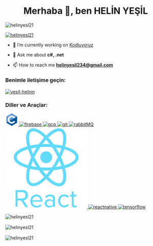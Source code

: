 <h1 align="center">Merhaba 👋, ben HELİN YEŞİL</h1>

<p align="left"> <img src="https://komarev.com/ghpvc/?username=helinyesl21&label=Profile%20views&color=0e75b6&style=flat" alt="helinyesl21" /> </p>

<p align="left"> <a href="https://github.com/ryo-ma/github-profile-trophy"><img src="https://github-profile-trophy.vercel.app/?username=helinyesl21" alt="helinyesl21" /></a> </p>

- 🔭 I’m currently working on [Kodluyoruz](https://github.com/Kodluyoruz)

- 💬 Ask me about **c#, .net**

- 📫 How to reach me **helinyesil234@gmail.com**

<h3 align="left">Benimle iletişime geçin:</h3>
<p align="left">
<a href="https://instagram.com/yesil-helinn" target="blank"><img align="center" src="https://raw.githubusercontent.com/rahuldkjain/github-profile-readme-generator/master/src/images/icons/Social/instagram.svg" alt="yesil-helinn" height="30" width="40" /></a>
</p>

<h3 align="left">Diller ve Araçlar:</h3>
<p align="left"> <a href="https://www.cprogramming.com/" target="_blank" rel="noreferrer"> <img src="https://raw.githubusercontent.com/devicons/devicon/master/icons/c/c-original.svg" alt="c" width="40" height="40"/> </a> <a href="https://firebase.google.com/" hedef="_blank" rel="noreferrer"> <img src="https://www.vectorlogo.zone/logos/firebase/firebase-icon.svg" alt="firebase" genişlik="40" yükseklik="40"/> </a> <a href="https://cloud.google.com" hedef="_blank" rel="noreferrer"> <img src="https://www.vectorlogo.zone/logos/google_cloud/google_cloud-icon.svg" alt="gcp" genişlik="40" yükseklik="40"/> </a> <a href="https://git-scm.com/" hedef="_blank" rel="noreferrer"> <img src="https://www.vectorlogo.zone/logos/git-scm/git-scm-icon.svg" alt="git" genişlik="40" yükseklik="40"/> </a> <a href="https://www.rabbitmq.com" target="_blank" rel="noreferrer"> <img src="https://www.vectorlogo.zone/logos/rabbitmq/rabbitmq-icon.svg" alt="rabbitMQ" width="40" height="40"/> </a> <a href="https://reactjs.org/" target="_blank" rel="noreferrer"> <img src="https://raw.githubusercontent.com/devicons/devicon/master/icons/react/react-original-wordmark.svg" alt="react" genişlik="40" yükseklik="40"/> </a> <a href="https://reactnative.dev/" target="_blank" rel="noreferrer"> <img src="https://reactnative.dev/img/header_logo.svg" alt="reactnative" genişlik="40" yükseklik="40"/> </a> <a href="https://www.tensorflow.org" target="_blank" rel="noreferrer"> <img src="https://www.vectorlogo.zone/logos/tensorflow/tensorflow-icon.svg" alt="tensorflow" genişlik="40" yükseklik="40"/> </a> </p>

<p><img hizala="sol" src="https://github-readme-stats.vercel.app/api/top-langs?username=helinyesl21&show_icons=true&locale=tr&layout=compact" alt="helinyesl21" /></p>

<p> <img align="center" src="https://github-readme-stats.vercel.app/api?username=helinyesl21&show_icons=true&locale=tr" alt="helinyesl21" /></p>

<p><img align="center" src="https://github-readme-streak-stats.herokuapp.com/?user=helinyesl21&" alt="helinyesl21" /></p>





